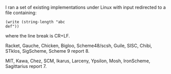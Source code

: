 I ran a set of existing implementations under Linux
with input redirected to a file
containing:

```
(write (string-length "abc
def"))
```

where the line break is CR+LF.

Racket, Gauche, Chicken, Bigloo,
Scheme48/scsh, Guile, SISC, Chibi, STklos, SigScheme, Scheme 9 report 8.

MIT, Kawa, Chez, SCM, Ikarus, Larceny, Ypsilon, Mosh, IronScheme, Sagittarius report 7.
